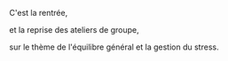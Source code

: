 C'est la rentrée,

et la reprise des ateliers de groupe, 

sur le thème de l'équilibre général et la gestion du stress.
